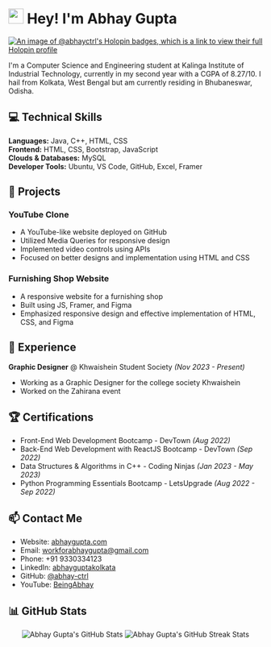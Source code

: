 # <img src="https://emojis.slackmojis.com/emojis/images/1531849430/4246/blob-sunglasses.gif?1531849430" width="30"/> Hey! I'm Abhay Gupta

[![An image of @abhayctrl's Holopin badges, which is a link to view their full Holopin profile](https://holopin.me/abhayctrl)](https://holopin.io/@abhayctrl)

I'm a Computer Science and Engineering student at Kalinga Institute of Industrial Technology, currently in my second year with a CGPA of 8.27/10. I hail from Kolkata, West Bengal but am currently residing in Bhubaneswar, Odisha.

## 💻 Technical Skills

**Languages:** Java, C++, HTML, CSS  
**Frontend:** HTML, CSS, Bootstrap, JavaScript  
**Clouds & Databases:** MySQL  
**Developer Tools:** Ubuntu, VS Code, GitHub, Excel, Framer  

## 🚀 Projects

### YouTube Clone
- A YouTube-like website deployed on GitHub
- Utilized Media Queries for responsive design
- Implemented video controls using APIs
- Focused on better designs and implementation using HTML and CSS

### Furnishing Shop Website
- A responsive website for a furnishing shop
- Built using JS, Framer, and Figma
- Emphasized responsive design and effective implementation of HTML, CSS, and Figma

## 💼 Experience

**Graphic Designer** @ Khwaishein Student Society *(Nov 2023 - Present)*
- Working as a Graphic Designer for the college society Khwaishein
- Worked on the Zahirana event

## 🏆 Certifications

- Front-End Web Development Bootcamp - DevTown *(Aug 2022)*
- Back-End Web Development with ReactJS Bootcamp - DevTown *(Sep 2022)*  
- Data Structures & Algorithms in C++ - Coding Ninjas *(Jan 2023 - May 2023)*
- Python Programming Essentials Bootcamp - LetsUpgrade *(Aug 2022 - Sep 2022)*

## 📫 Contact Me

- Website: [abhaygupta.com](https://abhaygupta.com)
- Email: [workforabhaygupta@gmail.com](mailto:workforabhaygupta@gmail.com)
- Phone: +91 9330334123
- LinkedIn: [abhayguptakolkata](https://www.linkedin.com/in/abhayguptakolkata)
- GitHub: [@abhay-ctrl](https://github.com/abhay-ctrl)
- YouTube: [BeingAbhay](https://www.youtube.com/c/BeingAbhay)

## 📊 GitHub Stats

<div>
  <p align="center">
    <img src="https://github-readme-stats.vercel.app/api?username=abhay-ctrl&theme=dark&show_icons=true" alt="Abhay Gupta's GitHub Stats">
    <img src="https://github-readme-streak-stats.herokuapp.com/?user=abhay-ctrl&theme=dark" alt="Abhay Gupta's GitHub Streak Stats">
  </p>
</div>
